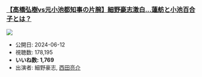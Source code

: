 ### [【高橋弘樹vs元小池都知事の片腕】細野豪志激白…蓮舫と小池百合子とは？](https://www.youtube.com/watch?v=Oy3MsO8fTqs)
[![](https://img.youtube.com/vi/Oy3MsO8fTqs/hqdefault.jpg)](https://www.youtube.com/watch?v=Oy3MsO8fTqs)
-   公開日: 2024-06-12
-   視聴数: 178,195
-   **いいね数: 1,769**
-   出演者: 細野豪志, [西田亮介](/rehacq_fan/people/西田亮介 "wikilink")
